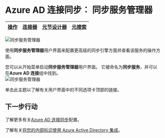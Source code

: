 <properties
    pageTitle="Azure AD 连接同步︰ 同步服务管理器用户界面 |Microsoft Azure"
    description="了解同步服务管理器，用于 Azure AD 连接。"
    services="active-directory"
    documentationCenter=""
    authors="andkjell"
    manager="femila"
    editor=""/>

<tags
    ms.service="active-directory"
    ms.workload="identity"
    ms.tgt_pltfrm="na"
    ms.devlang="na"
    ms.topic="article"
    ms.date="09/07/2016"
    ms.author="billmath"/>


# <a name="azure-ad-connect-sync-synchronization-service-manager"></a>Azure AD 连接同步︰ 同步服务管理器

[操作](active-directory-aadconnectsync-service-manager-ui-operations.md) | [连接器](active-directory-aadconnectsync-service-manager-ui-connectors.md) | [元节设计器](active-directory-aadconnectsync-service-manager-ui-mvdesigner.md) | [元搜索](active-directory-aadconnectsync-service-manager-ui-mvsearch.md)
--- | --- | --- | ---

![同步服务管理器](./media/active-directory-aadconnectsync-service-manager-ui/ssmui.png)

使用**同步服务管理器**用户界面来配置更高级的同步引擎方面并查看该服务的操作方面。

您可以从开始菜单启动**同步服务管理器**用户界面。 它被命名为**同步服务**，并可以在**Azure AD 连接**组中找到。  
![同步服务管理器](./media/active-directory-aadconnectsync-service-manager-ui/startmenu.png)

单击此主题以了解有关用户界面中的不同选项卡顶部的链接。

## <a name="next-steps"></a>下一步行动
了解更多有关[Azure AD 连接同步](active-directory-aadconnectsync-whatis.md)配置。

了解有关[将您的内部标识使用 Azure Active Directory 集成](active-directory-aadconnect.md)。
